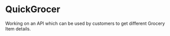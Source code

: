 # QuickGrocer
Working on an API which can be used by customers to get different Grocery Item details.

